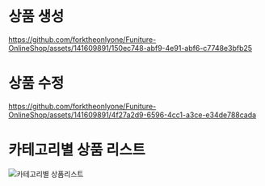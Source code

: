 
# 상품 생성<br>
https://github.com/forktheonlyone/Funiture-OnlineShop/assets/141609891/150ec748-abf9-4e91-abf6-c7748e3bfb25

# 상품 수정<br>
https://github.com/forktheonlyone/Funiture-OnlineShop/assets/141609891/4f27a2d9-6596-4cc1-a3ce-e34de788cada

# 카테고리별 상품 리스트<br>
![카테고리별 상품리스트](https://github.com/forktheonlyone/Funiture-OnlineShop/assets/141609891/488bb977-2308-4e88-8da1-d259a9b5014a)
